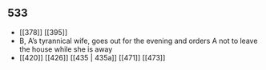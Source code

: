 ## 533
- [[378]] [[395]] 
- B, A’s tyrannical wife, goes out for the evening and orders A not to leave the house while she is away
- [[420]] [[426]] [[435 | 435a]] [[471]] [[473]] 

